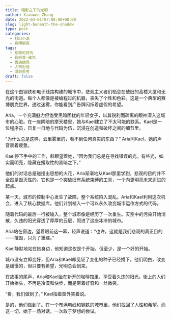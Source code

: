 ```yaml
---
title: 暗影之下的光明
author: Xiaowen Zhang
date: 2022-03-01T07:00:00+08:00
slug: light-beneath-the-shadow
type: post
categories:
  - 科幻小说
  - 赛博朋克
tags:
  - 悲观的目的
  - 菲利普·迪克
  - 圆满结局
  - 人物对话
  - 深刻思考
draft: false
---
```


在这个由钢铁和电子线路构建的城市中，悲观主义者们栖息在破旧的高楼大厦和无光的街道。每个人都像是被编程过的机器，丧失了个性和色彩。这是一个典型的赛博朋克世界，透过迷雾，你能看到广告牌闪烁着虚假的希望。

Aria，一个充满魅力但饱受黑暗困扰的年轻女子，以其锐利而疏离的眼神深入这城市的心脏。在一座阴暗的摩天楼里，她与Kael建立了不太可能的联系。Kael是一位程序员，日复一日地与代码为伍，沉浸在创造和破坏之间的细节里。

"为什么总是这样，云里雾里的，看不到任何真实的东西？” Aria问Kael，她的声音裹着疲惫。

Kael停下手中的工作，斜眼望着她，“因为我们总是在寻找错误的光。有些光，如实而明亮，隐藏在攫取性的黑暗之下。”

他们的对话总是碰撞出思想的火花，Aria渐渐地从Kael那里学到，悲观的目的并不全然是毁灭性的。它也是一个突破旧有系统束缚的工具，一个向更明亮未来迈进的起点。

某一天，城市的控制中心发生了故障，整个系统陷入混乱。Aria和Kael利用这次机会，进入了核心数据库。他们计划植入一个可以永久改变城市运作方式的代码。

随着代码的最后一行被输入，整个城市像是经历了一次重生。天空中的污染开始消散，久违的阳光穿透了厚厚的云层，照进了这座冰冷的城市。

Aria站在窗边，望着眼前这一幕，轻声说道：“也许，这就是我们悲观的真正目的——摧毁，只为了重建。”

Kael静默地站在她身边，他知道这仅是个开始，但至少，是一个好的开始。

城市没有立即变好，但Aria和Kael却见证了变化的种子已经播下。他们明白，改变是缓慢的，但只要有希望，光明总会到来。

在故事的尾声，Aria和Kael坐在新开的咖啡馆里，享受着久违的阳光。街上的人们开始抬头，不再是冷漠和快步，而是带着好奇和一丝微笑。

“看，我们做到了。” Kael指着窗外笑着说。

是的，他们做到了。在一个布满电线和钢铁的城市里，他们找回了人性和希望。而这一切，始于一场对话，一次敢于梦想的尝试。